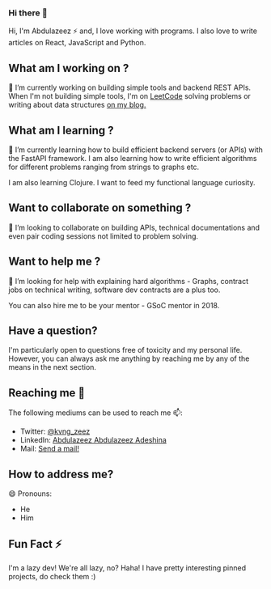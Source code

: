 ### Hi there 👋

Hi, I'm Abdulazeez ⚡ and, I love working with programs. I also love to write articles on React, JavaScript and Python.

## What am I working on ?

 🔭 I’m currently working on building simple tools and backend REST APIs. When I'm not building simple tools, I'm on [LeetCode](https://leetcode.com/_abdu) solving problems or writing about data structures [on my blog.](https://abdul.codes)

## What am I learning ?

🌱 I’m currently learning how to build efficient backend servers (or APIs) with the FastAPI framework. I am also learning how to write efficient algorithms for different problems ranging from strings to graphs etc.

I am also learning Clojure. I want to feed my functional language curiosity.

## Want to collaborate on something ?

👯 I’m looking to collaborate on building APIs, technical documentations and even pair coding sessions not limited to problem solving.

## Want to help me ? 

🤔 I’m looking for help with explaining hard algorithms - Graphs, contract jobs on technical writing, software dev contracts are a plus too.

You can also hire me to be your mentor - GSoC mentor in 2018.

## Have a question?

I'm particularly open to questions free of toxicity and my personal life. However, you can always ask me anything by reaching me by any of the means in the next section.

## Reaching me 💬

The following mediums can be used to reach me 📫:

- Twitter: [@kvng_zeez](https://twitter.com/kvng_zeez)
- LinkedIn: [Abdulazeez Abdulazeez Adeshina](https://linkedin.com/in/abdulazeezadesina)
- Mail: [Send a mail!](mailto:youngestdev@gmail.com)

## How to address me?

😄 Pronouns:
- He
- Him

## Fun Fact ⚡

I'm a lazy dev! We're all lazy, no? Haha! I have pretty interesting pinned projects, do check them :)

<!--
**Youngestdev/Youngestdev** is a ✨ _special_ ✨ repository because its `README.md` (this file) appears on your GitHub profile.

Here are some ideas to get you started:

- 🔭 I’m currently working on ...
- 🌱 I’m currently learning ...
- 👯 I’m looking to collaborate on ...
- 🤔 I’m looking for help with ...
- 💬 Ask me about ...
- 📫 How to reach me: ...
- 😄 Pronouns: ...
- ⚡ Fun fact: ...
-->
